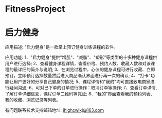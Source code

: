 # FitnessProject
# 启力健身

应用描述: "启力健身"是一款掌上预订健身训练课程的软件。

应用功能: 
      1、"启力健身"提供"增肌"、"减脂"、"塑形"等类型的十多种健身课程供用户进行选择; 
      2、查看健身课程详情，查看价格、预约人数、收藏人数和对该课程的最详细的简介与说明; 
      3、在浏览过程中，心仪的健身课程可进行收藏、立即预订。立即预订选择数量然后进入商品确认界面进行再一次的确认; 
      4、"打卡"功能让用户更好的分享自己健身的情况; 
      5、课程详情和"我的"均可直接致电商家进行疑问沟通; 
      6、可对已下单的订单进行操作：取消订单等操作; 
      7、查看订单详情, 了解订单详细信息，课程订单二维码等凭证; 
      8、"我的"界面查看我的预约列表、我的收藏、浏览记录等列表。

有问题联系技术支持邮箱地址: jhlghcwlkj@163.com
